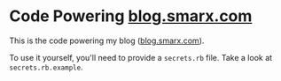 Code Powering [blog.smarx.com](http://blog.smarx.com)
=====================================================

This is the code powering my blog ([blog.smarx.com](http://blog.smarx.com)).

To use it yourself, you'll need to provide a `secrets.rb` file. Take a look at `secrets.rb.example`.